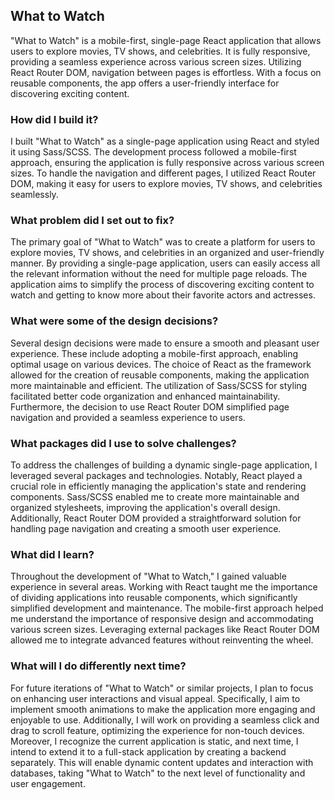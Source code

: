 ## What to Watch

"What to Watch" is a mobile-first, single-page React application that allows users to explore movies, TV shows, and celebrities. It is fully responsive, providing a seamless experience across various screen sizes. Utilizing React Router DOM, navigation between pages is effortless. With a focus on reusable components, the app offers a user-friendly interface for discovering exciting content.

### How did I build it?

I built "What to Watch" as a single-page application using React and styled it using Sass/SCSS. The development process followed a mobile-first approach, ensuring the application is fully responsive across various screen sizes. To handle the navigation and different pages, I utilized React Router DOM, making it easy for users to explore movies, TV shows, and celebrities seamlessly.

### What problem did I set out to fix?

The primary goal of "What to Watch" was to create a platform for users to explore movies, TV shows, and celebrities in an organized and user-friendly manner. By providing a single-page application, users can easily access all the relevant information without the need for multiple page reloads. The application aims to simplify the process of discovering exciting content to watch and getting to know more about their favorite actors and actresses.

### What were some of the design decisions?

Several design decisions were made to ensure a smooth and pleasant user experience. These include adopting a mobile-first approach, enabling optimal usage on various devices. The choice of React as the framework allowed for the creation of reusable components, making the application more maintainable and efficient. The utilization of Sass/SCSS for styling facilitated better code organization and enhanced maintainability. Furthermore, the decision to use React Router DOM simplified page navigation and provided a seamless experience to users.

### What packages did I use to solve challenges?

To address the challenges of building a dynamic single-page application, I leveraged several packages and technologies. Notably, React played a crucial role in efficiently managing the application's state and rendering components. Sass/SCSS enabled me to create more maintainable and organized stylesheets, improving the application's overall design. Additionally, React Router DOM provided a straightforward solution for handling page navigation and creating a smooth user experience.

### What did I learn?

Throughout the development of "What to Watch," I gained valuable experience in several areas. Working with React taught me the importance of dividing applications into reusable components, which significantly simplified development and maintenance. The mobile-first approach helped me understand the importance of responsive design and accommodating various screen sizes. Leveraging external packages like React Router DOM allowed me to integrate advanced features without reinventing the wheel.

### What will I do differently next time?

For future iterations of "What to Watch" or similar projects, I plan to focus on enhancing user interactions and visual appeal. Specifically, I aim to implement smooth animations to make the application more engaging and enjoyable to use. Additionally, I will work on providing a seamless click and drag to scroll feature, optimizing the experience for non-touch devices. Moreover, I recognize the current application is static, and next time, I intend to extend it to a full-stack application by creating a backend separately. This will enable dynamic content updates and interaction with databases, taking "What to Watch" to the next level of functionality and user engagement.
